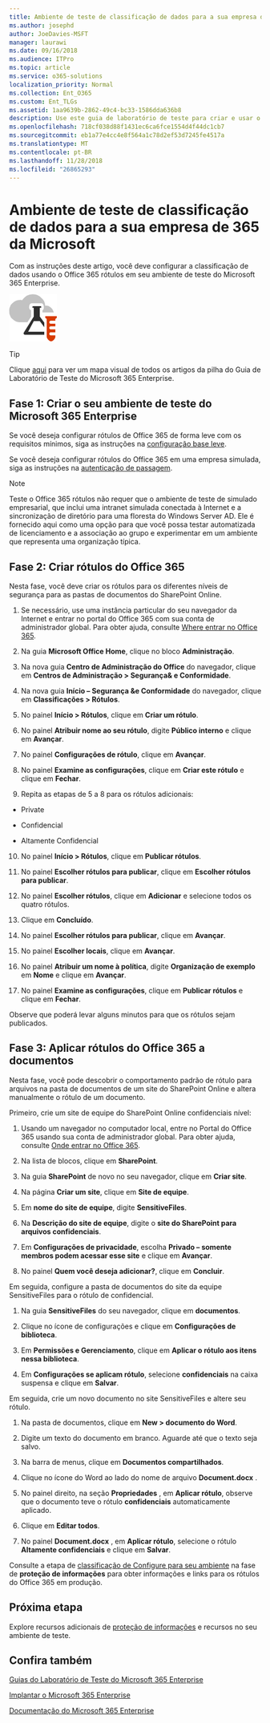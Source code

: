 ```yaml
---
title: Ambiente de teste de classificação de dados para a sua empresa de 365 da Microsoft
ms.author: josephd
author: JoeDavies-MSFT
manager: laurawi
ms.date: 09/16/2018
ms.audience: ITPro
ms.topic: article
ms.service: o365-solutions
localization_priority: Normal
ms.collection: Ent_O365
ms.custom: Ent_TLGs
ms.assetid: 1aa9639b-2862-49c4-bc33-1586dda636b8
description: Use este guia de laboratório de teste para criar e usar o Office 365 rótulos em documentos em seu ambiente de teste do Microsoft 365 Enterprise.
ms.openlocfilehash: 718cf038d88f1431ec6ca6fce1554d4f44dc1cb7
ms.sourcegitcommit: eb1a77e4cc4e8f564a1c78d2ef53d7245fe4517a
ms.translationtype: MT
ms.contentlocale: pt-BR
ms.lasthandoff: 11/28/2018
ms.locfileid: "26865293"
---
```

# <a name="data-classification-for-your-microsoft-365-enterprise-test-environment"></a>Ambiente de teste de classificação de dados para a sua empresa de 365 da Microsoft

Com as instruções deste artigo, você deve configurar a classificação de dados usando o Office 365 rótulos em seu ambiente de teste do Microsoft 365 Enterprise.

![Guias de Laboratório de Teste do Microsoft Cloud](media/m365-enterprise-test-lab-guides/cloud-tlg-icon.png)

> [!TIP]
> Clique [aqui](https://aka.ms/m365etlgstack) para ver um mapa visual de todos os artigos da pilha do Guia de Laboratório de Teste do Microsoft 365 Enterprise.
  
## <a name="phase-1-build-out-your-microsoft-365-enterprise-test-environment"></a>Fase 1: Criar o seu ambiente de teste do Microsoft 365 Enterprise

Se você deseja configurar rótulos de Office 365 de forma leve com os requisitos mínimos, siga as instruções na [configuração base leve](lightweight-base-configuration-microsoft-365-enterprise.md).
  
Se você deseja configurar rótulos do Office 365 em uma empresa simulada, siga as instruções na [autenticação de passagem](pass-through-auth-m365-ent-test-environment.md).
  
> [!NOTE]
> Teste o Office 365 rótulos não requer que o ambiente de teste de simulado empresarial, que inclui uma intranet simulada conectada à Internet e a sincronização de diretório para uma floresta do Windows Server AD. Ele é fornecido aqui como uma opção para que você possa testar automatizada de licenciamento e a associação ao grupo e experimentar em um ambiente que representa uma organização típica. 

## <a name="phase-2-create-office-365-labels"></a>Fase 2: Criar rótulos do Office 365

Nesta fase, você deve criar os rótulos para os diferentes níveis de segurança para as pastas de documentos do SharePoint Online.
  
1. Se necessário, use uma instância particular do seu navegador da Internet e entrar no portal do Office 365 com sua conta de administrador global. Para obter ajuda, consulte [Where entrar no Office 365](https://support.office.com/Article/Where-to-sign-in-to-Office-365-e9eb7d51-5430-4929-91ab-6157c5a050b4).
    
2. Na guia **Microsoft Office Home**, clique no bloco **Administração**.
    
3. Na nova guia **Centro de Administração do Office** do navegador, clique em **Centros de Administração > Segurança&amp; e Conformidade**.
    
4. Na nova guia **Início – Segurança &amp;e Conformidade** do navegador, clique em **Classificações > Rótulos**.
    
5. No painel **Início > Rótulos**, clique em **Criar um rótulo**.
    
6. No painel **Atribuir nome ao seu rótulo**, digite **Público interno** e clique em **Avançar**.
    
7. No painel **Configurações de rótulo**, clique em **Avançar**.
    
8. No painel **Examine as configurações**, clique em **Criar este rótulo** e clique em **Fechar**.
    
9. Repita as etapas de 5 a 8 para os rótulos adicionais:
    
  - Private
    
  - Confidencial
    
  - Altamente Confidencial
    
10. No painel **Início > Rótulos**, clique em **Publicar rótulos**.
    
11. No painel **Escolher rótulos para publicar**, clique em **Escolher rótulos para publicar**.
    
12. No painel **Escolher rótulos**, clique em **Adicionar** e selecione todos os quatro rótulos.
    
13. Clique em **Concluído**.
    
14. No painel **Escolher rótulos para publicar**, clique em **Avançar**.
    
15. No painel **Escolher locais**, clique em **Avançar**.
    
16. No painel **Atribuir um nome à política**, digite **Organização de exemplo** em **Nome** e clique em **Avançar**.
    
17. No painel **Examine as configurações**, clique em **Publicar rótulos** e clique em **Fechar**.

Observe que poderá levar alguns minutos para que os rótulos sejam publicados.

## <a name="phase-3-apply-office-365-labels-to-documents"></a>Fase 3: Aplicar rótulos do Office 365 a documentos

Nesta fase, você pode descobrir o comportamento padrão de rótulo para arquivos na pasta de documentos de um site do SharePoint Online e altera manualmente o rótulo de um documento.

Primeiro, crie um site de equipe do SharePoint Online confidenciais nível:
  
1. Usando um navegador no computador local, entre no Portal do Office 365 usando sua conta de administrador global. Para obter ajuda, consulte [Onde entrar no Office 365](https://support.office.com/Article/Where-to-sign-in-to-Office-365-e9eb7d51-5430-4929-91ab-6157c5a050b4).
    
2. Na lista de blocos, clique em **SharePoint**.
    
3. Na guia **SharePoint** de novo no seu navegador, clique em **Criar site**.
    
4. Na página **Criar um site**, clique em **Site de equipe**.
    
5. Em **nome do site de equipe**, digite **SensitiveFiles**.
    
6. Na **Descrição do site de equipe**, digite o **site do SharePoint para arquivos confidenciais**.
    
7.  Em **Configurações de privacidade**, escolha **Privado – somente membros podem acessar esse site** e clique em **Avançar**.
    
8. No painel **Quem você deseja adicionar?**, clique em **Concluir**.
    
Em seguida, configure a pasta de documentos do site da equipe SensitiveFiles para o rótulo de confidencial.
  
1. Na guia **SensitiveFiles** do seu navegador, clique em **documentos**.
    
2. Clique no ícone de configurações e clique em **Configurações de biblioteca**.
    
3. Em **Permissões e Gerenciamento**, clique em **Aplicar o rótulo aos itens nessa biblioteca**.
    
4. Em **Configurações se aplicam rótulo**, selecione **confidenciais** na caixa suspensa e clique em **Salvar**.

Em seguida, crie um novo documento no site SensitiveFiles e altere seu rótulo.
    
1. Na pasta de documentos, clique em **New > documento do Word**.
    
2. Digite um texto do documento em branco. Aguarde até que o texto seja salvo.
    
3. Na barra de menus, clique em **Documentos compartilhados**.
    
4. Clique no ícone do Word ao lado do nome de arquivo **Document.docx** .
    
5. No painel direito, na seção **Propriedades** , em **Aplicar rótulo**, observe que o documento teve o rótulo **confidenciais** automaticamente aplicado.
    
6. Clique em **Editar todos**.
    
7. No painel **Document.docx** , em **Aplicar rótulo**, selecione o rótulo **Altamente confidenciais** e clique em **Salvar**.

Consulte a etapa de [classificação de Configure para seu ambiente](data-classification-microsoft-365-enterprise-dev-test-environment.md) na fase de **proteção de informações** para obter informações e links para os rótulos do Office 365 em produção.

## <a name="next-step"></a>Próxima etapa

Explore recursos adicionais de [proteção de informações](m365-enterprise-test-lab-guides.md#information-protection) e recursos no seu ambiente de teste.

## <a name="see-also"></a>Confira também

[Guias do Laboratório de Teste do Microsoft 365 Enterprise](m365-enterprise-test-lab-guides.md)

[Implantar o Microsoft 365 Enterprise](deploy-microsoft-365-enterprise.md)

[Documentação do Microsoft 365 Enterprise](https://docs.microsoft.com/microsoft-365-enterprise/)

 
